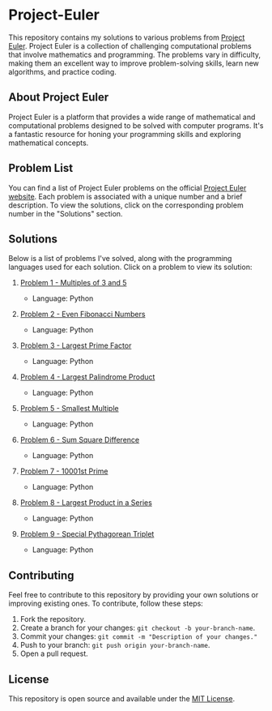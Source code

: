 # Project-Euler

This repository contains my solutions to various problems from [Project Euler](https://projecteuler.net/). Project Euler is a collection of challenging computational problems that involve mathematics and programming. The problems vary in difficulty, making them an excellent way to improve problem-solving skills, learn new algorithms, and practice coding.

## About Project Euler

Project Euler is a platform that provides a wide range of mathematical and computational problems designed to be solved with computer programs. It's a fantastic resource for honing your programming skills and exploring mathematical concepts.

## Problem List

You can find a list of Project Euler problems on the official [Project Euler website](https://projecteuler.net/archives). Each problem is associated with a unique number and a brief description. To view the solutions, click on the corresponding problem number in the "Solutions" section.

## Solutions

Below is a list of problems I've solved, along with the programming languages used for each solution. Click on a problem to view its solution:

1. [Problem 1 - Multiples of 3 and 5](problems/problem1/)
   - Language: Python

2. [Problem 2 - Even Fibonacci Numbers](problems/problem2/)
   - Language: Python

3. [Problem 3 - Largest Prime Factor](problems/problem3/)
   - Language: Python

4. [Problem 4 - Largest Palindrome Product](problems/problem4/)
   - Language: Python

5. [Problem 5 - Smallest Multiple](problems/problem5/)
   - Language: Python

6. [Problem 6 - Sum Square Difference](problems/problem6/)
   - Language: Python

7. [Problem 7 - 10001st Prime](problems/problem7/)
   - Language: Python

8. [Problem 8 - Largest Product in a Series](problems/problem8/)
   - Language: Python

9. [Problem 9 - Special Pythagorean Triplet](problems/problem9/)
   - Language: Python

## Contributing

Feel free to contribute to this repository by providing your own solutions or improving existing ones. To contribute, follow these steps:

1. Fork the repository.
2. Create a branch for your changes: `git checkout -b your-branch-name`.
3. Commit your changes: `git commit -m "Description of your changes."`
4. Push to your branch: `git push origin your-branch-name`.
5. Open a pull request.

## License

This repository is open source and available under the [MIT License](LICENSE).
